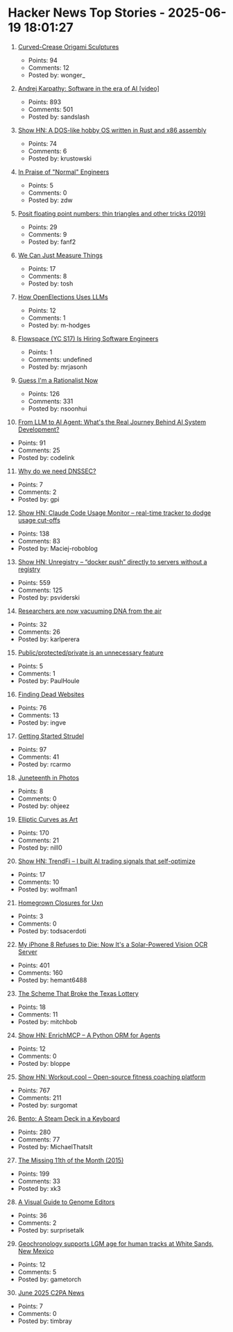 # Hacker News Top Stories - 2025-06-19 18:01:27

1. [Curved-Crease Origami Sculptures](https://erikdemaine.org/curved/)
   - Points: 94
   - Comments: 12
   - Posted by: wonger_

2. [Andrej Karpathy: Software in the era of AI [video]](https://www.youtube.com/watch?v=LCEmiRjPEtQ)
   - Points: 893
   - Comments: 501
   - Posted by: sandslash

3. [Show HN: A DOS-like hobby OS written in Rust and x86 assembly](https://github.com/krustowski/rou2exOS)
   - Points: 74
   - Comments: 6
   - Posted by: krustowski

4. [In Praise of "Normal" Engineers](https://charity.wtf/2025/06/19/in-praise-of-normal-engineers/)
   - Points: 5
   - Comments: 0
   - Posted by: zdw

5. [Posit floating point numbers: thin triangles and other tricks (2019)](http://marc-b-reynolds.github.io/math/2019/02/06/Posit1.html)
   - Points: 29
   - Comments: 9
   - Posted by: fanf2

6. [We Can Just Measure Things](https://lucumr.pocoo.org/2025/6/17/measuring/)
   - Points: 17
   - Comments: 8
   - Posted by: tosh

7. [How OpenElections Uses LLMs](https://thescoop.org/archives/2025/06/09/how-openelections-uses-llms/index.html)
   - Points: 12
   - Comments: 1
   - Posted by: m-hodges

8. [Flowspace (YC S17) Is Hiring Software Engineers](https://flowspace.applytojob.com/apply/6oDtY2q6E9/Software-Engineer-II)
   - Points: 1
   - Comments: undefined
   - Posted by: mrjasonh

9. [Guess I'm a Rationalist Now](https://scottaaronson.blog/?p=8908)
   - Points: 126
   - Comments: 331
   - Posted by: nsoonhui

10. [From LLM to AI Agent: What's the Real Journey Behind AI System Development?](https://www.codelink.io/blog/post/ai-system-development-llm-rag-ai-workflow-agent)
   - Points: 91
   - Comments: 25
   - Posted by: codelink

11. [Why do we need DNSSEC?](https://howdnssec.works/why-do-we-need-dnssec/)
   - Points: 7
   - Comments: 2
   - Posted by: gpi

12. [Show HN: Claude Code Usage Monitor – real-time tracker to dodge usage cut-offs](https://github.com/Maciek-roboblog/Claude-Code-Usage-Monitor)
   - Points: 138
   - Comments: 83
   - Posted by: Maciej-roboblog

13. [Show HN: Unregistry – “docker push” directly to servers without a registry](https://github.com/psviderski/unregistry)
   - Points: 559
   - Comments: 125
   - Posted by: psviderski

14. [Researchers are now vacuuming DNA from the air](https://www.sciencedaily.com/releases/2025/06/250603114822.htm)
   - Points: 32
   - Comments: 26
   - Posted by: karlperera

15. [Public/protected/private is an unnecessary feature](https://catern.com/private.html)
   - Points: 5
   - Comments: 1
   - Posted by: PaulHoule

16. [Finding Dead Websites](https://www.marginalia.nu/log/a_122_dead_websites/)
   - Points: 76
   - Comments: 13
   - Posted by: ingve

17. [Getting Started Strudel](https://strudel.cc/workshop/getting-started/)
   - Points: 97
   - Comments: 41
   - Posted by: rcarmo

18. [Juneteenth in Photos](https://texashighways.com/travel-news/the-history-of-juneteenth-in-photos/)
   - Points: 8
   - Comments: 0
   - Posted by: ohjeez

19. [Elliptic Curves as Art](https://elliptic-curves.art/)
   - Points: 170
   - Comments: 21
   - Posted by: nill0

20. [Show HN: TrendFi – I built AI trading signals that self-optimize](https://trend.fi)
   - Points: 17
   - Comments: 10
   - Posted by: wolfman1

21. [Homegrown Closures for Uxn](https://krzysckh.org/b/Homegrown-closures-for-uxn.html)
   - Points: 3
   - Comments: 0
   - Posted by: todsacerdoti

22. [My iPhone 8 Refuses to Die: Now It's a Solar-Powered Vision OCR Server](https://terminalbytes.com/iphone-8-solar-powered-vision-ocr-server/)
   - Points: 401
   - Comments: 160
   - Posted by: hemant6488

23. [The Scheme That Broke the Texas Lottery](https://www.newyorker.com/news/letter-from-the-southwest/the-scheme-that-broke-the-texas-lottery)
   - Points: 18
   - Comments: 11
   - Posted by: mitchbob

24. [Show HN: EnrichMCP – A Python ORM for Agents](https://github.com/featureform/enrichmcp)
   - Points: 12
   - Comments: 0
   - Posted by: bloppe

25. [Show HN: Workout.cool – Open-source fitness coaching platform](https://github.com/Snouzy/workout-cool)
   - Points: 767
   - Comments: 211
   - Posted by: surgomat

26. [Bento: A Steam Deck in a Keyboard](https://github.com/lunchbox-computer/bento)
   - Points: 280
   - Comments: 77
   - Posted by: MichaelThatsIt

27. [The Missing 11th of the Month (2015)](https://drhagen.com/blog/the-missing-11th-of-the-month/)
   - Points: 199
   - Comments: 33
   - Posted by: xk3

28. [A Visual Guide to Genome Editors](https://www.asimov.press/p/a-visual-guide-to-genome-editors)
   - Points: 36
   - Comments: 2
   - Posted by: surprisetalk

29. [Geochronology supports LGM age for human tracks at White Sands, New Mexico](https://www.science.org/doi/10.1126/sciadv.adv4951)
   - Points: 12
   - Comments: 5
   - Posted by: gametorch

30. [June 2025 C2PA News](https://www.tbray.org/ongoing/When/202x/2025/06/17/More-C2PA)
   - Points: 7
   - Comments: 0
   - Posted by: timbray

